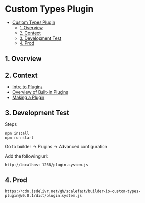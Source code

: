 # Custom Types Plugin

- [Custom Types Plugin](#custom-types-plugin)
  - [1. Overview](#1-overview)
  - [2. Context](#2-context)
  - [3. Development Test](#3-development-test)
  - [4. Prod](#4-prod)

## 1. Overview

## 2. Context

- [Intro to Plugins](https://www.builder.io/c/docs/plugins-intro)
- [Overview of Built-in Plugins](https://www.builder.io/c/docs/plugins-builtin-overview?_host=www.builder.io)
- [Making a Plugin](https://www.builder.io/c/docs/make-a-plugin)

## 3. Development Test

Steps

```
npm install
npm run start
```

Go to builder -> Plugins -> Advanced configuration

Add the following url:

```
http://localhost:1268/plugin.system.js
```

## 4. Prod

```
https://cdn.jsdelivr.net/gh/scalefast/builder-io-custom-types-plugin@v0.0.1/dist/plugin.system.js
```

